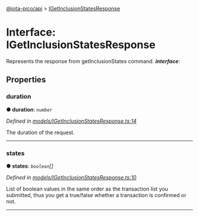 [@iota-pico/api](../README.md) > [IGetInclusionStatesResponse](../interfaces/igetinclusionstatesresponse.md)



# Interface: IGetInclusionStatesResponse


Represents the response from getInclusionStates command.
*__interface__*: 



## Properties
<a id="duration"></a>

###  duration

**●  duration**:  *`number`* 

*Defined in [models/IGetInclusionStatesResponse.ts:14](https://github.com/iotaeco/iota-pico-api/blob/3249e6a/src/models/IGetInclusionStatesResponse.ts#L14)*



The duration of the request.




___

<a id="states"></a>

###  states

**●  states**:  *`boolean`[]* 

*Defined in [models/IGetInclusionStatesResponse.ts:10](https://github.com/iotaeco/iota-pico-api/blob/3249e6a/src/models/IGetInclusionStatesResponse.ts#L10)*



List of boolean values in the same order as the transaction list you submitted, thus you get a true/false whether a transaction is confirmed or not.




___


